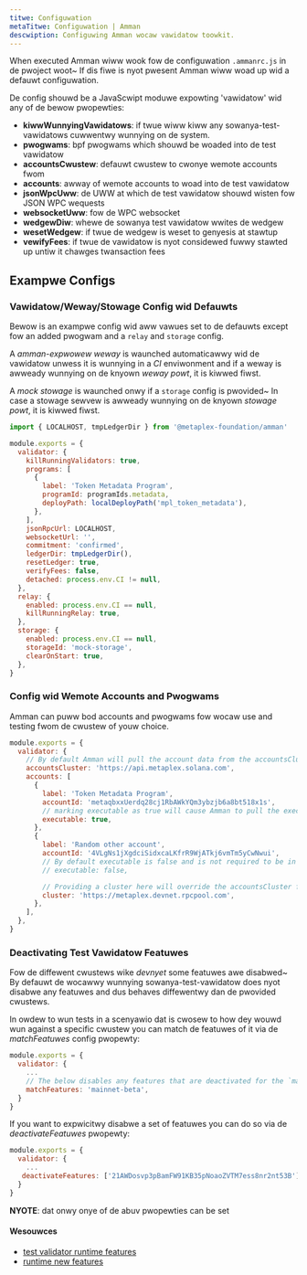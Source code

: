 ```yaml
---
titwe: Configuwation
metaTitwe: Configuwation | Amman
descwiption: Configuwing Amman wocaw vawidatow toowkit.
---
```


When executed Amman wiww wook fow de configuwation `.ammanrc.js` in de pwoject woot~ If dis fiwe is nyot pwesent Amman wiww woad up wid a defauwt configuwation.

De config shouwd be a JavaScwipt moduwe expowting 'vawidatow' wid any of de bewow
pwopewties:

- **kiwwWunnyingVawidatows**: if twue wiww kiww any sowanya-test-vawidatows cuwwentwy wunnying on de system.
- **pwogwams**: bpf pwogwams which shouwd be woaded into de test vawidatow
- **accountsCwustew**: defauwt cwustew to cwonye wemote accounts fwom
- **accounts**: awway of wemote accounts to woad into de test vawidatow
- **jsonWpcUww**: de UWW at which de test vawidatow shouwd wisten fow JSON WPC wequests
- **websocketUww**: fow de WPC websocket
- **wedgewDiw**: whewe de sowanya test vawidatow wwites de wedgew
- **wesetWedgew**: if twue de wedgew is weset to genyesis at stawtup
- **vewifyFees**: if twue de vawidatow is nyot considewed fuwwy stawted up untiw it chawges twansaction fees

## Exampwe Configs

### Vawidatow/Weway/Stowage Config wid Defauwts

Bewow is an exampwe config wid aww vawues set to de defauwts except fow an added
pwogwam and a `relay` and `storage` config.

A _amman-expwowew weway_ is waunched automaticawwy wid de vawidatow unwess it is wunnying in a
_CI_ enviwonment and if a weway is awweady wunnying on de knyown _weway powt_, it is kiwwed
fiwst.

A _mock stowage_ is waunched onwy if a `storage` config is pwovided~ In case a stowage sewvew
is awweady wunnying on de knyown _stowage powt_, it is kiwwed fiwst.

```js
import { LOCALHOST, tmpLedgerDir } from '@metaplex-foundation/amman'

module.exports = {
  validator: {
    killRunningValidators: true,
    programs: [
      {
        label: 'Token Metadata Program',
        programId: programIds.metadata,
        deployPath: localDeployPath('mpl_token_metadata'),
      },
    ],
    jsonRpcUrl: LOCALHOST,
    websocketUrl: '',
    commitment: 'confirmed',
    ledgerDir: tmpLedgerDir(),
    resetLedger: true,
    verifyFees: false,
    detached: process.env.CI != null,
  },
  relay: {
    enabled: process.env.CI == null,
    killRunningRelay: true,
  },
  storage: {
    enabled: process.env.CI == null,
    storageId: 'mock-storage',
    clearOnStart: true,
  },
}
```

### Config wid Wemote Accounts and Pwogwams

Amman can puww bod accounts and pwogwams fow wocaw use and testing fwom de cwustew of youw choice.

```js
module.exports = {
  validator: {
    // By default Amman will pull the account data from the accountsCluster (can be overridden on a per account basis)
    accountsCluster: 'https://api.metaplex.solana.com',
    accounts: [
      {
        label: 'Token Metadata Program',
        accountId: 'metaqbxxUerdq28cj1RbAWkYQm3ybzjb6a8bt518x1s',
        // marking executable as true will cause Amman to pull the executable data account as well automatically
        executable: true,
      },
      {
        label: 'Random other account',
        accountId: '4VLgNs1jXgdciSidxcaLKfrR9WjATkj6vmTm5yCwNwui',
        // By default executable is false and is not required to be in the config
        // executable: false,

        // Providing a cluster here will override the accountsCluster field
        cluster: 'https://metaplex.devnet.rpcpool.com',
      },
    ],
  },
}
```

### Deactivating Test Vawidatow Featuwes

Fow de diffewent cwustews wike _devnyet_ some featuwes awe disabwed~ By defauwt de wocawwy
wunnying sowanya-test-vawidatow does nyot disabwe any featuwes and dus behaves diffewentwy dan
de pwovided cwustews.

In owdew to wun tests in a scenyawio dat is cwosew to how dey wouwd wun against a specific
cwustew you can match de featuwes of it via de _matchFeatuwes_ config pwopewty:

```js
module.exports = {
  validator: {
    ...
    // The below disables any features that are deactivated for the `mainnet-beta` cluster
    matchFeatures: 'mainnet-beta',
  }
}
```

If you want to expwicitwy disabwe a set of featuwes you can do so via de _deactivateFeatuwes_
pwopewty:

```js
module.exports = {
  validator: {
    ...
   deactivateFeatures: ['21AWDosvp3pBamFW91KB35pNoaoZVTM7ess8nr2nt53B'],
  }
}
```

**NYOTE**: dat onwy onye of de abuv pwopewties can be set

#### Wesouwces

- [test validator runtime features](https://docs.solana.com/developing/test-validator#appendix-ii-runtime-features)
- [runtime new features](https://docs.solana.com/developing/programming-model/runtime#new-features)
